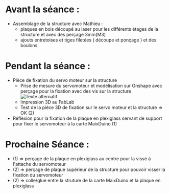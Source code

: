 # Avant la séance :
- Assemblage de la structure avec Mathieu :   
	-  plaques en bois découpé au laser pour les différents étages de la structure et avec des perçage 3mm(M3)
	- ajouts entretoises et tiges filetées ( découpe et ponçage ) et des boulons
# Pendant la séance : 
- Pièce de fixation du servo moteur sur la structure 
	- Prise de mesure du servomoteur et modélisation sur Onshape avec perçage pour la fixation avec des vis sur la structure
		![Texte alternatif](fixationservomoteur.jpeg.png "Le titre de mon image") 
	- Impression 3D au FabLab 
	- Test de la pièce 3D de fixation sur le servo moteur et la structure => OK (2)
- Réflexion pour la fixation de la plaque en plexiglass servant de support pour fixer le servomoteur à la carte MaixDuino (1)
	

# Prochaine Séance : 
- (1) => perçage de la plaque en plexiglass au centre pour la vissé à l'attache du servomoteur
- (2) => perçage de plaque supérieur de la structure pour pouvoir visser la fixation du servomoteur  
- (2) =>  colle/glue entre  la struture de la carte MaixDuino et la plaque en plexiglass 
